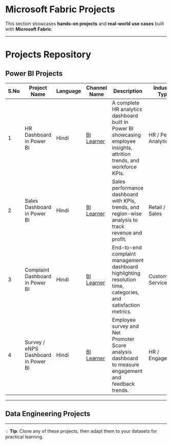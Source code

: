 # Microsoft Fabric Projects

This section showcases **hands-on projects** and **real-world use cases** built with **Microsoft Fabric**.

---
# Projects Repository
## Power BI Projects

| S.No | Project Name                | Language | Channel Name                           | Description                                                                                           | Industry Type    | Technologies Used              | Level        | Video Link |
|------|------------------------------|----------|----------------------------------------|-------------------------------------------------------------------------------------------------------|------------------|--------------------------------|--------------|------------|
| 1    | HR Dashboard in Power BI     | Hindi  | [BI Learner](https://www.youtube.com/@bilearner) | A complete HR analytics dashboard built in Power BI showcasing employee insights, attrition trends, and workforce KPIs. | HR / People Analytics | Power BI, SQL               | Intermediate | [Watch Here](https://youtu.be/30mPtIjYZ8I) |
| 2    | Sales Dashboard in Power BI  | Hindi  | [BI Learner](https://www.youtube.com/@bilearner) | Sales performance dashboard with KPIs, trends, and region-wise analysis to track revenue and profit.  | Retail / Sales   | Power BI, SQL             | Intermediate | [Watch Here](https://youtu.be/FopHEXtaZ-g) |
| 3    | Complaint Dashboard in Power BI | Hindi  | [BI Learner](https://www.youtube.com/@bilearner) | End-to-end complaint management dashboard highlighting resolution time, categories, and satisfaction metrics. | Customer Service | Power BI, Excel   | Intermediate     | [Watch Here](https://youtu.be/Q4jGyPu2IW8) |
| 4    | Survey / eNPS Dashboard in Power BI | Hindi  | [BI Learner](https://www.youtube.com/@bilearner) | Employee survey and Net Promoter Score analysis dashboard to measure engagement and feedback trends. | HR / Engagement  | Power BI, DAX, Excel           | Intermediate | [Watch Here](https://youtu.be/sN11I5PQVwM) |

---
## Data Engineering Projects

---

💡 **Tip**: Clone any of these projects, then adapt them to your datasets for practical learning.
